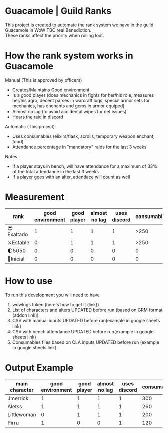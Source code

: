 # Guacamole | Guild Ranks

This project is created to automate the rank system we have in the guild Guacamole in WoW TBC real Benediction.  
These ranks affect the priority when rolling loot. 

# How the rank system works in Guacamole
Manual (This is approved by officers)
* Creates/Maintains Good environment
* Is a good player (does mechanics in fights for her/his role, measures her/his agro, decent parses in warcraft logs, special armor sets for mechanics, has enchants and gems in armor equiped)
* Almost no lag (to avoid accidental wipes for net issues)
* Hears the raid in discord

Automatic (This project)
* Uses consumables (elixirs/flask, scrolls, temporary weapon enchant, food)
* Attendance percentage in "mandatory" raids for the last 3 weeks

Notes
* If a player stays in bench, will have attendance for a maximum of 33% of the total attendance in the last 3 weeks
* If a player goes with an alter, attendace will count as well

# Measurement

| rank       | good environment | good player | almost no lag | uses discord | consumables | attendance |
|------------|------------------|-------------|---------------|--------------|-------------|------------|
| 😎Exaltado | 1                | 1           | 1             | 1            |>250         |>75%        |
| ⚔️Estable  | 0                | 1           | 1             | 1            |>250         |>60%        |
| 🌓5050     | 0                | 0           | 0             | 0            |0            |>33%        |
| 👶Inicial  | 0                | 0           | 0             | 0            |0            |>1 day      |

# How to use

To run this development you will need to have
1. wowlogs token (here's how to get it (link))
2. List of characters and alters UPDATED before run (based on GRM format (addon link))
3. CSV with manual inputs UPDATED before run(example in google sheets link)
4. CSV with bench attendance UPDATED before run(example in google sheets link)
5. Consumables files based on CLA inputs UPDATED before run (example in google sheets link)

# Output Example
| main character | good environment | good player | almost no lag | uses discord | consumables | attendance | rank     |
|----------------|------------------|-------------|---------------|--------------|-------------|------------|----------|
| Jmerrick       | 1                | 1           | 1             | 1            | 300         | 100%       | Exaltado |
| Aletss         | 1                | 1           | 1             | 1            | 260         | 70%        | Estable  |
| Littlewoman    | 0                | 1           | 1             | 1            | 200         | 45%        | 5050     |
| Pirru          | 1                | 0           | 0             | 1            | 120         | 15%        | Inicial  |